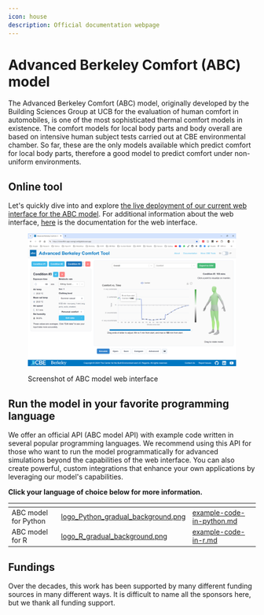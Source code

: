 ```yaml
---
icon: house
description: Official documentation webpage
---
```


# Advanced Berkeley Comfort (ABC) model

The Advanced Berkeley Comfort (ABC) model, originally developed by the Building Sciences Group at UCB for the evaluation of human comfort in automobiles, is one of the most sophisticated thermal comfort models in existence. The comfort models for local body parts and body overall are based on intensive human subject tests carried out at CBE environmental chamber. So far, these are the only models available which predict comfort for local body parts, therefore a good model to predict comfort under non-uniform environments.&#x20;

## Online tool

Let's quickly dive into and explore [the live deployment of our current web interface for the ABC model](https://abc.cbe.berkeley.edu/). For additional information about the web interface, [here](documentation/web-interface/) is the documentation for the web interface.

<figure><img src=".gitbook/assets/image (78).png" alt=""><figcaption><p>Screenshot of ABC model web interface</p></figcaption></figure>

## Run the model in your favorite programming language

We offer an official API (ABC model API) with example code written in several popular programming languages. We recommend using this API for those who want to run the model programmatically for advanced simulations beyond the capabilities of the web interface. You can also create powerful, custom integrations that enhance your own applications by leveraging our model's capabilities.

**Click your language of choice below for more information.**

<table data-card-size="large" data-view="cards"><thead><tr><th></th><th data-hidden data-card-cover data-type="files"></th><th data-hidden data-card-target data-type="content-ref"></th></tr></thead><tbody><tr><td>ABC model for Python</td><td><a href=".gitbook/assets/logo_Python_gradual_background.png">logo_Python_gradual_background.png</a></td><td><a href="documentation/abc-model-api/example-code-in-python.md">example-code-in-python.md</a></td></tr><tr><td>ABC model for R</td><td><a href=".gitbook/assets/logo_R_gradual_background.png">logo_R_gradual_background.png</a></td><td><a href="documentation/abc-model-api/example-code-in-r.md">example-code-in-r.md</a></td></tr></tbody></table>

## Fundings

Over the decades, this work has been supported by many different funding sources in many different ways. It is difficult to name all the sponsors here, but we thank all funding support.
